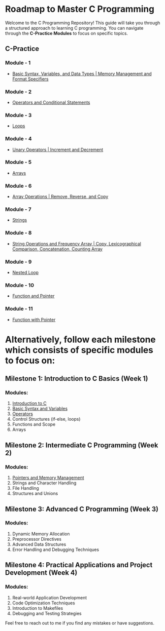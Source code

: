 # Roadmap to Master C Programming

Welcome to the C Programming Repository! This guide will take you through a structured approach to learning C programming. You can navigate through the **C-Practice Modules** to focus on specific topics.

## C-Practice

### Module - 1

- [Basic Syntax, Variables, and Data Types | Memory Management and Format Specifiers](https://github.com/hasnat-shahriyar/C-Programming/tree/main/C-Practice/Module-1)

### Module - 2

- [Operators and Conditional Statements](https://github.com/hasnat-shahriyar/C-Programming/tree/main/C-Practice/Module-2)

### Module - 3

- [Loops](https://github.com/hasnat-shahriyar/C-Programming/tree/main/C-Practice/Module-3)

### Module - 4

- [Unary Operators | Increment and Decrement](https://github.com/hasnat-shahriyar/C-Programming/tree/main/C-Practice/Module-4)

### Module - 5

- [Arrays](https://github.com/hasnat-shahriyar/C-Programming/tree/main/C-Practice/Module-5)

### Module - 6

- [Array Operations | Remove, Reverse, and Copy](https://github.com/hasnat-shahriyar/C-Programming/tree/main/C-Practice/Module-6)

### Module - 7

- [Strings](https://github.com/hasnat-shahriyar/C-Programming/tree/main/C-Practice/Module-7)

### Module - 8

- [String Operations and Frequency Array | Copy, Lexicographical Comparison, Concatenation, Counting Array](https://github.com/hasnat-shahriyar/C-Programming/tree/main/C-Practice/Module-8)

### Module - 9

- [Nested Loop](https://github.com/hasnat-shahriyar/C-Programming/tree/main/C-Practice/Module-9)

### Module - 10

- [Function and Pointer](https://github.com/hasnat-shahriyar/C-Programming/tree/main/C-Practice/Module-10)

### Module - 11

- [Function with Pointer]()

# Alternatively, follow each milestone which consists of specific modules to focus on:

## Milestone 1: Introduction to C Basics (Week 1)

### Modules:

1. [Introduction to C](https://github.com/hasnat-shahriyar/C-Programming/tree/main/Milestone-1/1-Introduction-to-C)
2. [Basic Syntax and Variables](https://github.com/hasnat-shahriyar/C-Programming/tree/main/Milestone-1/2-Basic-Syntax-and-Variables)
3. [Operators](https://github.com/hasnat-shahriyar/C-Programming/tree/main/Milestone-1/3-Operators)
4. Control Structures (if-else, loops)
5. Functions and Scope
6. Arrays

## Milestone 2: Intermediate C Programming (Week 2)

### Modules:

1. [Pointers and Memory Management](https://github.com/hasnat-shahriyar/C-Programming/tree/main/Milestone-2/1-Pointers%26MemoryManagement)
2. Strings and Character Handling
3. File Handling
4. Structures and Unions

## Milestone 3: Advanced C Programming (Week 3)

### Modules:

1. Dynamic Memory Allocation
2. Preprocessor Directives
3. Advanced Data Structures
4. Error Handling and Debugging Techniques

## Milestone 4: Practical Applications and Project Development (Week 4)

### Modules:

1. Real-world Application Development
2. Code Optimization Techniques
3. Introduction to Makefiles
4. Debugging and Testing Strategies

Feel free to reach out to me if you find any mistakes or have suggestions.
